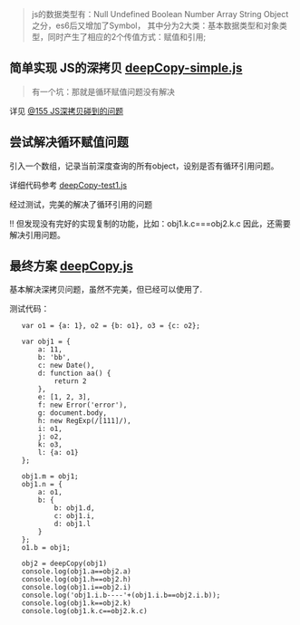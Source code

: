 > js的数据类型有：Null Undefined Boolean Number Array String Object 之分，es6后又增加了Symbol，
其中分为2大类：基本数据类型和对象类型，同时产生了相应的2个传值方式：赋值和引用;


## 简单实现 JS的深拷贝 [deepCopy-simple.js](https://github.com/mishe/deepCopy/blob/master/deepCopy-simple.js)

> 有一个坑：那就是循环赋值问题没有解决

详见 [@155 JS深拷贝碰到的问题](https://github.com/mishe/blog/issues/155)

## 尝试解决循环赋值问题

引入一个数组，记录当前深度查询的所有object，设别是否有循环引用问题。

详细代码参考 [deepCopy-test1.js](https://github.com/mishe/deepCopy/blob/master/deepCopy-test1.js)

经过测试，完美的解决了循环引用的问题

!! 但发现没有完好的实现复制的功能，比如：obj1.k.c===obj2.k.c 因此，还需要解决引用问题。

## 最终方案 [deepCopy.js](https://github.com/mishe/deepCopy/blob/master/deepCopy.js)

 基本解决深拷贝问题，虽然不完美，但已经可以使用了.
 
 测试代码：
 ```
    var o1 = {a: 1}, o2 = {b: o1}, o3 = {c: o2};

    var obj1 = {
        a: 11,
        b: 'bb',
        c: new Date(),
        d: function aa() {
            return 2
        },
        e: [1, 2, 3],
        f: new Error('error'),
        g: document.body,
        h: new RegExp(/[111]/),
        i: o1,
        j: o2,
        k: o3,
        l: {a: o1}
    };

    obj1.m = obj1;
    obj1.n = {
        a: o1,
        b: {
            b: obj1.d,
            c: obj1.i,
            d: obj1.l
        }
    };
    o1.b = obj1;
    
    obj2 = deepCopy(obj1)
    console.log(obj1.a==obj2.a)
    console.log(obj1.h==obj2.h)
    console.log(obj1.i==obj2.i)
    console.log('obj1.i.b----'+(obj1.i.b==obj2.i.b));
    console.log(obj1.k==obj2.k)
    console.log(obj1.k.c==obj2.k.c)

 ```
